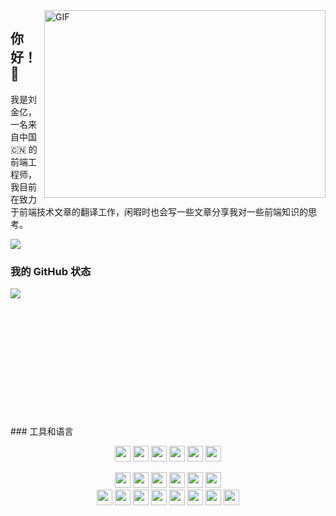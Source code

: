 <img align="right" alt="GIF" src="https://github.com/abhisheknaiidu/abhisheknaiidu/blob/master/code.gif?raw=true" width="450" height="300" />

## 你好！👋

我是刘金亿，一名来自中国 🇨🇳 的前端工程师，我目前在致力于前端技术文章的翻译工作，闲暇时也会写一些文章分享我对一些前端知识的思考。

[<img src='https://img.shields.io/badge/-掘金-blue?style=social&logo=appveyor&link='/>](https://juejin.cn/user/1099167358523165)

### 我的 GitHub 状态

<p>
  <img align="left" src="https://github-readme-stats.vercel.app/api?username=liu-jin-yi&locale=cn&hide_border=true&show_icons=true"/>
  <br/><br/>
</p>
<br/>
<br/><br/><br/><br/><br/><br/><br/><br/><br/>
### 工具和语言

<p align="center">
<img src='https://img.shields.io/badge/React-%2300ADD8.svg?&logo=React&logoColor=white' height='25'/>
<img src='https://img.shields.io/badge/TypeScript-%2300ADD8.svg?&logo=TypeScript&logoColor=white' height='25'/>
<img src='https://img.shields.io/badge/Vue-%2300ADD8.svg?&logo=Vue.js&logoColor=white' height='25'/>
<img src='https://img.shields.io/badge/JS%2C%20ES6-%2300ADD8.svg?&logo=javascript&logoColor=white' height='25'/>
<img src='https://img.shields.io/badge/HTML%2C%20HTML5-%2300ADD8.svg?&logo=HTML5&logoColor=white' height='25'/>
<img src='https://img.shields.io/badge/CSS%2C%20CSS3-%2300ADD8.svg?&logo=CSS3&logoColor=white' height='25'/>
</p>

<p align="center">
<img src='https://img.shields.io/badge/Mobx-%2300ADD8.svg?&logo=Mobx&logoColor=white' height='25'/>
<img src='https://img.shields.io/badge/Redux-%2300ADD8.svg?&logo=Redux&logoColor=white' height='25'/>
<img src='https://img.shields.io/badge/Umi-%2300ADD8.svg?&logo=Umi&logoColor=white' height='25'/>
<img src='https://img.shields.io/badge/Dva-%2300ADD8.svg?&logo=Dva&logoColor=white' height='25'/>
<img src='https://img.shields.io/badge/Taro-%2300ADD8.svg?&logo=Taro&logoColor=white' height='25'/>
<img src='https://img.shields.io/badge/ReactRouter-%2300ADD8.svg?&logo=React-Router&logoColor=white' height='25'/>
<br/>
<img src='https://img.shields.io/badge/Vuex-%2300ADD8.svg?&logo=vuex&logoColor=white' height='25'/>
<img src='https://img.shields.io/badge/VueRouter-%2300ADD8.svg?&logo=VueRouter&logoColor=white' height='25'/>
<img src='https://img.shields.io/badge/WebComponents-%2300ADD8.svg?&logo=WebComponents&logoColor=white' height='25'/>
<img src='https://img.shields.io/badge/Git-%2300ADD8.svg?&logo=Git&logoColor=white' height='25'/>
<img src='https://img.shields.io/badge/ECharts-%2300ADD8.svg?&logo=apacheecharts&logoColor=white' height='25'/>
<img src='https://img.shields.io/badge/G2-%2300ADD8.svg?&logo=g2a&logoColor=white' height='25'/>
<img src='https://img.shields.io/badge/Webpack-%2300ADD8.svg?&logo=Webpack&logoColor=white' height='25'/>
<img src='https://img.shields.io/badge/VsCode-%2300ADD8.svg?&logo=VsCode&logoColor=white' height='25'/>
</p>
